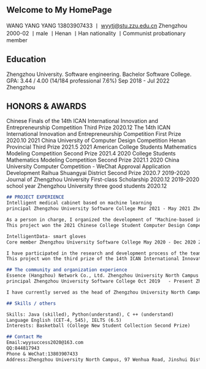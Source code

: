 ## Welcome to My HomePage
WANG YANG YANG
13803907433 丨 wyytj@stu.zzu.edu.cn Zhengzhou
2000-02 丨male 丨Henan 丨Han nationality 丨Communist probationary member

## Education
Zhengzhou University.
Software engineering. Bachelor Software College. GPA: 3.44 / 4.00 (14/184 professional 7.6%) Sep 2018   - Jul 2022 Zhengzhou

## HONORS & AWARDS
Chinese Finals of the 14th ICAN International Innovation and Entrepreneurship Competition Third Prize 2020.12
The 14th ICAN International Innovation and Entrepreneurship Competition First Prize	2020.10
2021 China University of Computer Design Competition Henan Provincial Third Prize	2021.5
2021 American College Students Mathematics Modeling Competition Second Prize	2021.4
2020 College Students Mathematics Modeling Competition Second Prize	2021.1
2020 China University Computer Competition - WeChat Approval Application Development Raihua Shuangyai District Second Prize 2020.7
2019-2020 Journal of  Zhengzhou University  First-class Scholarship	2020.12
2019-2020 school year Zhengzhou University three good students	2020.12

```markdown
## PROJECT EXPERIENCE
Intelligent medical cabinet based on machine learning 
principal Zhengzhou University Software College Mar 2021 - May 2021 Zhengzhou

As a person in charge, I organized the development of "Machine-based intelligent medical cabinet" intelligent medical project, mainly responsible for the development of the web end, APP  end  and  back-end  algorithm  modules.After reviewing the relevant literature and combines its own ability, I  decided to  divide the algorithm analysis into: collecting   data pretreatment, the old man's health indicator, a large amount of data logic regression classification, and the results visualize.When implementing the classification, I use the F  value formula to  make different Threshold minimum, and  realize personalized model training.During the development process, I will use the theory, development knowledge, and I. IoT idea to the project, greatly deepened my understanding of these knowledge.
This project won the 2021 Chinese College Student Computer Design Competition Henan Provincial San Salancing Award.

IntelligentData- smart gloves
Core member Zhengzhou University Software College May 2020 - Dec 2020 Zhengzhou

I have participated in the research and development process of the team's "IntelligentData-Smart Glove" project and is responsible for analyzing patient rehabilitation data.The project uses mirroring therapy to help patients carry out hand rehabilitation.I divide the data analysis process into: collected data pretreatment, patient finger curvature regression, patient rehabilitation neural network classification and other steps and use Tensorflow  and other libraries to  complete     the establishment and programming of the patient's finger curvature prediction model and the like.In the process of research and development, I applied machine learning knowledge to actual and strengthened their understanding.
This project won the third prize of the 14th ICAN International Innovation Entrepreneurship Competition.

## The community and organization experience
Essence (Hangzhou) Network Co., Ltd. Zhengzhou University North Campus Club
principal Zhengzhou University Software College Oct 2019   - Present Zhengzhou

I have currently served as the head of Zhengzhou University North Campus Club, and regularly organized technical exchanges under the guidance of  Alibaba technical experts.Club membership technology has been greatly improved in   the original level.

## Skills / others

Skills: Java (skilled), Python(understand), C ++ (understand)
Language English (CET-4, 545), IELTS (6.5)
Interests: Basketball (College New Student Collection Second Prize)

## Contact Me
Email:wyysuccess2020@163.com
QQ:844817943
Phone & WeChat:13803907433
Address:Zhengzhou University North Campus, 97 Wenhua Road, Jinshui District, Zhengzhou City, Henan Province
